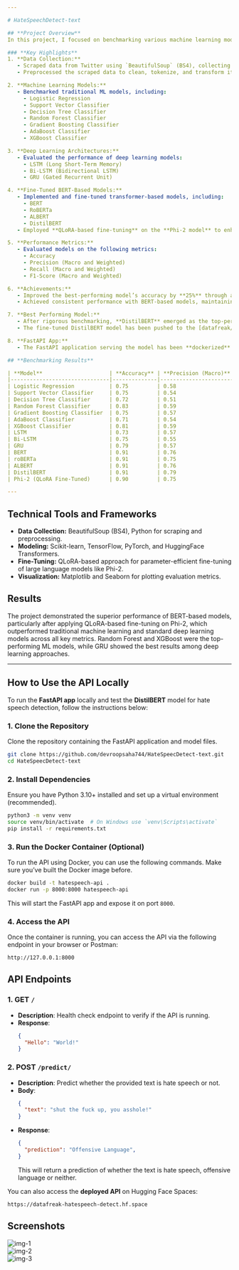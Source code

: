 ```yaml
---

# HateSpeechDetect-text

## **Project Overview**
In this project, I focused on benchmarking various machine learning models, deep learning architectures, and fine-tuned BERT-based models to evaluate their performance across multiple metrics. The aim was to establish a robust and efficient framework for text classification tasks, ultimately improving the overall accuracy of predictions by 25%.

### **Key Highlights**
1. **Data Collection:**
   - Scraped data from Twitter using `BeautifulSoup` (BS4), collecting tweets related to a specific domain for text classification tasks.
   - Preprocessed the scraped data to clean, tokenize, and transform it for effective model training.

2. **Machine Learning Models:**
   - Benchmarked traditional ML models, including:
     - Logistic Regression
     - Support Vector Classifier
     - Decision Tree Classifier
     - Random Forest Classifier
     - Gradient Boosting Classifier
     - AdaBoost Classifier
     - XGBoost Classifier

3. **Deep Learning Architectures:**
   - Evaluated the performance of deep learning models:
     - LSTM (Long Short-Term Memory)
     - Bi-LSTM (Bidirectional LSTM)
     - GRU (Gated Recurrent Unit)

4. **Fine-Tuned BERT-Based Models:**
   - Implemented and fine-tuned transformer-based models, including:
     - BERT
     - RoBERTa
     - ALBERT
     - DistilBERT
   - Employed **QLoRA-based fine-tuning** on the **Phi-2 model** to enhance its performance.

5. **Performance Metrics:**
   - Evaluated models on the following metrics:
     - Accuracy
     - Precision (Macro and Weighted)
     - Recall (Macro and Weighted)
     - F1-Score (Macro and Weighted)

6. **Achievements:**
   - Improved the best-performing model’s accuracy by **25%** through advanced fine-tuning and hyperparameter optimization.
   - Achieved consistent performance with BERT-based models, maintaining **91% accuracy** across multiple datasets.

7. **Best Performing Model:**
   - After rigorous benchmarking, **DistilBERT** emerged as the top-performing model, achieving a balanced performance with **91% accuracy**. 
   - The fine-tuned DistilBERT model has been pushed to the [datafreak/hatespeech-distill-bert](https://huggingface.co/datafreak/hatespeech-distill-bert) repository.

8. **FastAPI App:**
   - The FastAPI application serving the model has been **dockerized** to make it easily deployable and scalable.

## **Benchmarking Results**

| **Model**                     | **Accuracy** | **Precision (Macro)** | **Recall (Macro)** | **F1 (Macro)** | **Precision (Weighted)** | **Recall (Weighted)** | **F1 (Weighted)** |
|-------------------------------|--------------|------------------------|--------------------|----------------|--------------------------|-----------------------|--------------------|
| Logistic Regression           | 0.75         | 0.58                  | 0.67              | 0.59           | 0.86                    | 0.75                 | 0.79              |
| Support Vector Classifier     | 0.75         | 0.54                  | 0.60              | 0.55           | 0.83                    | 0.75                 | 0.78              |
| Decision Tree Classifier      | 0.72         | 0.51                  | 0.53              | 0.51           | 0.79                    | 0.72                 | 0.75              |
| Random Forest Classifier      | 0.83         | 0.59                  | 0.60              | 0.59           | 0.82                    | 0.83                 | 0.82              |
| Gradient Boosting Classifier  | 0.75         | 0.57                  | 0.63              | 0.57           | 0.84                    | 0.75                 | 0.79              |
| AdaBoost Classifier           | 0.71         | 0.54                  | 0.59              | 0.54           | 0.83                    | 0.71                 | 0.76              |
| XGBoost Classifier            | 0.81         | 0.59                  | 0.62              | 0.60           | 0.83                    | 0.81                 | 0.82              |
| LSTM                          | 0.73         | 0.57                  | 0.54              | 0.51           | 0.85                    | 0.73                 | 0.77              |
| Bi-LSTM                       | 0.75         | 0.55                  | 0.63              | 0.57           | 0.85                    | 0.75                 | 0.78              |
| GRU                           | 0.79         | 0.57                  | 0.66              | 0.60           | 0.85                    | 0.79                 | 0.81              |
| BERT                          | 0.91         | 0.76                  | 0.69              | 0.71           | 0.90                    | 0.91                 | 0.90              |
| roBERTa                       | 0.91         | 0.75                  | 0.72              | 0.74           | 0.90                    | 0.91                 | 0.90              |
| ALBERT                        | 0.91         | 0.76                  | 0.66              | 0.67           | 0.90                    | 0.91                 | 0.91              |
| DistilBERT                    | 0.91         | 0.79                  | 0.73              | 0.75           | 0.91                    | 0.91                 | 0.91              |
| Phi-2 (QLoRA Fine-Tuned)      | 0.90         | 0.75                  | 0.68              | 0.70           | 0.89                    | 0.90                 | 0.89              |

---
```


## **Technical Tools and Frameworks**
- **Data Collection:** BeautifulSoup (BS4), Python for scraping and preprocessing.
- **Modeling:** Scikit-learn, TensorFlow, PyTorch, and HuggingFace Transformers.
- **Fine-Tuning:** QLoRA-based approach for parameter-efficient fine-tuning of large language models like Phi-2.
- **Visualization:** Matplotlib and Seaborn for plotting evaluation metrics.

## **Results**
The project demonstrated the superior performance of BERT-based models, particularly after applying QLoRA-based fine-tuning on Phi-2, which outperformed traditional machine learning and standard deep learning models across all key metrics. Random Forest and XGBoost were the top-performing ML models, while GRU showed the best results among deep learning approaches.

---

## **How to Use the API Locally**
To run the **FastAPI app** locally and test the **DistilBERT** model for hate speech detection, follow the instructions below:

### **1. Clone the Repository**
Clone the repository containing the FastAPI application and model files.

```bash
git clone https://github.com/devroopsaha744/HateSpeecDetect-text.git
cd HateSpeecDetect-text
```

### **2. Install Dependencies**
Ensure you have Python 3.10+ installed and set up a virtual environment (recommended).

```bash
python3 -m venv venv
source venv/bin/activate  # On Windows use `venv\Scripts\activate`
pip install -r requirements.txt
```

### **3. Run the Docker Container (Optional)**
To run the API using Docker, you can use the following commands. Make sure you’ve built the Docker image before.

```bash
docker build -t hatespeech-api .
docker run -p 8000:8000 hatespeech-api
```

This will start the FastAPI app and expose it on port `8000`.

### **4. Access the API**
Once the container is running, you can access the API via the following endpoint in your browser or Postman:

```
http://127.0.0.1:8000
```
## **API Endpoints**

### **1. GET `/`**
- **Description**: Health check endpoint to verify if the API is running.  
- **Response**:
  ```json
  {
    "Hello": "World!"
  }
  ```

### **2. POST `/predict/`**
- **Description**: Predict whether the provided text is hate speech or not.
- **Body**:  
  ```json
  {
    "text": "shut the fuck up, you asshole!"
  }
  ```
- **Response**:
  ```json
  {
    "prediction": "Offensive Language",
  }
  ```
  This will return a prediction of whether the text is hate speech, offensive language or neither.

You can also access the **deployed API** on Hugging Face Spaces:  

```
https://datafreak-hatespeech-detect.hf.space
```

## **Screenshots**  
 
![img-1](examples/img-1.png)   
![img-2](examples/img-2.png)  
![img-3](examples/img-3.png)  

